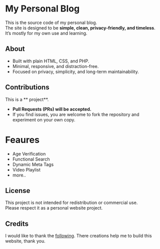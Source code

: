 # My Personal Blog

This is the source code of my personal blog.  
The site is designed to be **simple, clean, privacy-friendly, and timeless**.  
It’s mostly for my own use and learning.

## About
- Built with plain HTML, CSS, and PHP.
- Minimal, responsive, and distraction-free.
- Focused on privacy, simplicity, and long-term maintainability.

## Contributions
This is a ** project**.  
- **Pull Requests (PRs) will be accepted.**  
- If you find issues, you are welcome to fork the repository and experiment on your own copy.  

# Feaures
- Age Verification
- Functional Search
- Dynamic Meta Tags
- Video Playlist
- more..

## License
This project is not intended for redistribution or commercial use.  
Please respect it as a personal website project.
## Credits
I would like to thank the [following](https://github.com/Reetser/personal-blog/blob/main/credits.md). There creations help me to build this website, thank you.
